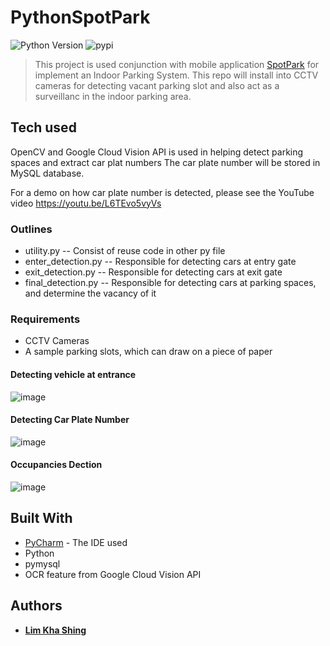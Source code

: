 # PythonSpotPark
![Python Version](https://img.shields.io/pypi/pyversions/Django.svg)
![pypi](https://img.shields.io/pypi/v/nine.svg)
> This project is used conjunction with mobile application [SpotPark](https://github.com/limkhashing/SpotPark) for implement an Indoor Parking System. This repo will install into CCTV cameras for detecting vacant parking slot and also act as a surveillanc in the indoor parking area.

## Tech used
OpenCV and Google Cloud Vision API is used in helping detect parking spaces and extract car plat numbers
The car plate number will be stored in MySQL database.

For a demo on how car plate number is detected, please see the YouTube video 
https://youtu.be/L6TEvo5vyVs


### Outlines
* utility.py -- Consist of reuse code in other py file
* enter_detection.py -- Responsible for detecting cars at entry gate
* exit_detection.py -- Responsible for detecting cars at exit gate
* final_detection.py -- Responsible for detecting cars at parking spaces, and determine the vacancy of it

### Requirements
* CCTV Cameras 
* A sample parking slots, which can draw on a piece of paper

#### Detecting vehicle at entrance
![image](https://user-images.githubusercontent.com/30791939/54375819-ba020000-46bc-11e9-8af1-410d0aea03f4.png)

#### Detecting Car Plate Number
![image](https://user-images.githubusercontent.com/30791939/54376110-4a404500-46bd-11e9-8f6a-d1ecf4843ad7.png)

#### Occupancies Dection
![image](https://user-images.githubusercontent.com/30791939/54376034-1d8c2d80-46bd-11e9-96bf-126dfa24d5fa.png)

## Built With
* [PyCharm](https://www.jetbrains.com/pycharm/) - The IDE used
* Python
* pymysql
* OCR feature from Google Cloud Vision API 

## Authors
* [**Lim Kha Shing**](https://www.linkedin.com/in/lim-kha-shing-836a24120/)
